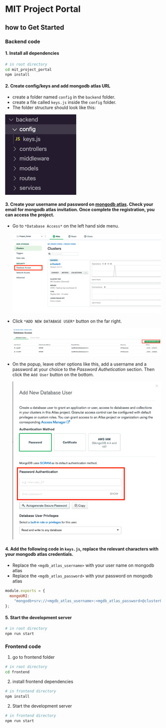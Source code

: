 # MIT Project Portal

## how to Get Started

### Backend code

#### 1. Install all dependencies

```bash
# in root directory
cd mit_project_portal
npm install
```

#### 2. Create config/keys and add mongodb atlas URL

- create a folder named `config` in the `backend` folder.
- create a file called `keys.js` inside the `config` folder.
- The folder structure should look like this:

![](images/folder_structure.png)

#### 3. Create your username and password on [mongodb atlas](https://cloud.mongodb.com). Check your email for mongodb atlas invitation. Once complete the registration, you can access the project.

- Go to `*Database Access*` on the left hand side menu.

  ![](images/mgdb_atlas_1.png)

- Click `*ADD NEW DATABASE USER*` button on the far right.

  ![](images/mgdb_atlas_2.png)

- On the popup, leave other options like this, add a username and a password at your choice to the _Password Authetication_ section. Then click the `Add User` button on the bottom.

  ![](images/mgdb_atlas_3.png)

#### 4. Add the following code in `keys.js`, replace the relevant characters with your mongodb atlas credentials.

- Replace the `<mgdb_atlas_username>` with your user name on mongodb atlas
- Replace the `<mgdb_atlas_password>` with your password on mongodb atlas

```js
module.exports = {
  mongoURI:
    "mongodb+srv://<mgdb_atlas_username>:<mgdb_atlas_password>@cluster0.0tkta.mongodb.net/dev?retryWrites=true&w=majority",
};
```

#### 5. Start the development server

```bash
# in root directory
npm run start
```

### Frontend code

1. go to frontend folder

```bash
# in root directory
cd frontend
```

2. install frontend dependencies

```bash
# in frontend directory
npm install
```

2. Start the development server

```bash
# in frontend directory
npm run start
```
